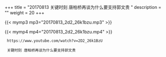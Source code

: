 +++
title = "20170813  关键时刻 唐柏桥再谈为什么要支持郭文贵 "
description = ""
weight = 20
+++

{{< mymp3 mp3="20170813_2d2_26k1bzu.mp3" >}}

{{< mymp4 mp4="20170813_2d2_26k1bzu.mp4" >}}

     https://www.youtube.com/watch?v=2D2_26k1BzU 
     
     关键时刻 唐柏桥再谈为什么要支持郭文贵 
